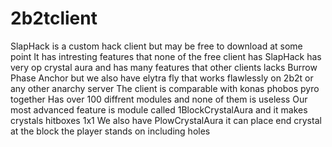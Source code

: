 # 2b2tclient
SlapHack is a custom hack client but may be free to download at some point It has intresting features that none of the free client has SlapHack has very op crystal aura and has many features that other clients lacks Burrow Phase Anchor but we also have elytra fly that works flawlessly on 2b2t or any other anarchy server The client is comparable with konas phobos pyro together Has over 100 diffrent modules and none of them is useless Our most advanced feature is module called 1BlockCrystalAura and it makes crystals hitboxes 1x1 We also have PlowCrystalAura it can place end crystal at the block the player stands on including holes

